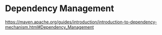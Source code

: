 # Dependency Management

https://maven.apache.org/guides/introduction/introduction-to-dependency-mechanism.html#Dependency_Management
